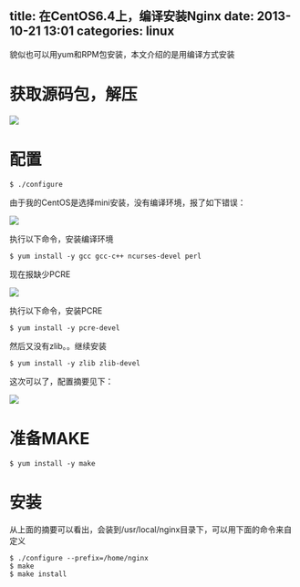 title: 在CentOS6.4上，编译安装Nginx
date: 2013-10-21 13:01
categories: linux
---
貌似也可以用yum和RPM包安装，本文介绍的是用编译方式安装
<!--more-->

# 获取源码包，解压

![](http://img.blog.csdn.net/20131021114420125?watermark/2/text/aHR0cDovL2Jsb2cuY3Nkbi5uZXQva3lmeGJs/font/5a6L5L2T/fontsize/400/fill/I0JBQkFCMA==/dissolve/70/gravity/SouthEast)

# 配置

```
$ ./configure
```

由于我的CentOS是选择mini安装，没有编译环境，报了如下错误：

![](http://img.blog.csdn.net/20131021115400812?watermark/2/text/aHR0cDovL2Jsb2cuY3Nkbi5uZXQva3lmeGJs/font/5a6L5L2T/fontsize/400/fill/I0JBQkFCMA==/dissolve/70/gravity/SouthEast)

执行以下命令，安装编译环境

```
$ yum install -y gcc gcc-c++ ncurses-devel perl
```

现在报缺少PCRE

![](http://img.blog.csdn.net/20131021115647359?watermark/2/text/aHR0cDovL2Jsb2cuY3Nkbi5uZXQva3lmeGJs/font/5a6L5L2T/fontsize/400/fill/I0JBQkFCMA==/dissolve/70/gravity/SouthEast)

执行以下命令，安装PCRE

```
$ yum install -y pcre-devel
```

然后又没有zlib。。继续安装

```
$ yum install -y zlib zlib-devel
```

这次可以了，配置摘要见下：

![](http://img.blog.csdn.net/20131021120302375?watermark/2/text/aHR0cDovL2Jsb2cuY3Nkbi5uZXQva3lmeGJs/font/5a6L5L2T/fontsize/400/fill/I0JBQkFCMA==/dissolve/70/gravity/SouthEast)

# 准备MAKE

```
$ yum install -y make
```

# 安装

从上面的摘要可以看出，会装到/usr/local/nginx目录下，可以用下面的命令来自定义

```
$ ./configure --prefix=/home/nginx
$ make
$ make install
```